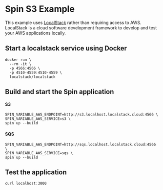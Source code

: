 # Spin S3 Example

This example uses [LocalStack](https://github.com/localstack/localstack) rather
than requiring access to AWS. LocalStack is a cloud software development
framework to develop and test your AWS applications locally.

## Start a localstack service using Docker

```
docker run \
  --rm -it \
  -p 4566:4566 \
  -p 4510-4559:4510-4559 \
  localstack/localstack
```

## Build and start the Spin application


#### S3

```
SPIN_VARIABLE_AWS_ENDPOINT=http://s3.localhost.localstack.cloud:4566 \
SPIN_VARIABLE_AWS_SERVICE=s3 \
spin up --build
```

#### SQS

```
SPIN_VARIABLE_AWS_ENDPOINT=http://sqs.localhost.localstack.cloud:4566 \
SPIN_VARIABLE_AWS_SERVICE=sqs \
spin up --build
```

## Test the application

```
curl localhost:3000
```
